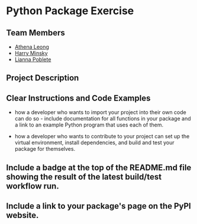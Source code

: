 # Python Package Exercise

## Team Members
 - [Athena Leong](https://github.com/aleong2002)
 - [Harry Minsky](https://github.com/hminsky2002)
 - [Lianna Poblete](https://github.com/liannnaa)

## Project Description

## Clear Instructions and Code Examples

- how a developer who wants to import your project into their own code can do so - include documentation for all functions in your package and a link to an example Python program that uses each of them.

- how a developer who wants to contribute to your project can set up the virtual environment, install dependencies, and build and test your package for themselves.

## Include a badge at the top of the README.md file showing the result of the latest build/test workflow run.

## Include a link to your package's page on the PyPI website.
